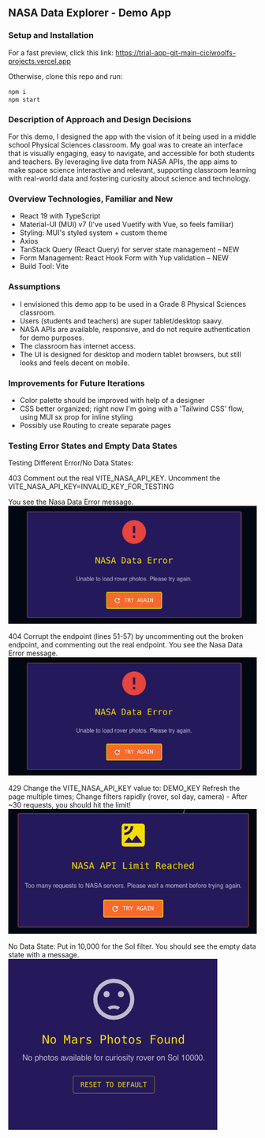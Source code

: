 ## NASA Data Explorer - Demo App

### Setup and Installation

For a fast preview, click this link: https://trial-app-git-main-ciciwoolfs-projects.vercel.app

Otherwise, clone this repo and run:

```
npm i
npm start
```

### Description of Approach and Design Decisions

For this demo, I designed the app with the vision of it being used in a middle school Physical Sciences classroom. My goal was to create an interface that is visually engaging, easy to navigate, and accessible for both students and teachers. By leveraging live data from NASA APIs, the app aims to make space science interactive and relevant, supporting classroom learning with real-world data and fostering curiosity about science and technology.

### Overview Technologies, Familiar and New

- React 19 with TypeScript
- Material-UI (MUI) v7 (I've used Vuetify with Vue, so feels familiar)
- Styling: MUI's styled system + custom theme
- Axios
- TanStack Query (React Query) for server state management – NEW
- Form Management: React Hook Form with Yup validation – NEW
- Build Tool: Vite

### Assumptions

- I envisioned this demo app to be used in a Grade 8 Physical Sciences classroom.
- Users (students and teachers) are super tablet/desktop saavy.
- NASA APIs are available, responsive, and do not require authentication for demo purposes.
- The classroom has internet access.
- The UI is designed for desktop and modern tablet browsers, but still looks and feels decent on mobile.

### Improvements for Future Iterations

- Color palette should be improved with help of a designer
- CSS better organized; right now I'm going with a 'Tailwind CSS' flow, using MUI sx prop for inline styling
- Possibly use Routing to create separate pages

### Testing Error States and Empty Data States

Testing Different Error/No Data States:

403
Comment out the real VITE_NASA_API_KEY.
Uncomment the VITE_NASA_API_KEY=INVALID_KEY_FOR_TESTING

You see the Nasa Data Error message.
![Screenshot of NASA Data Error](public/NASA_Data_Error.png)

404
Corrupt the endpoint (lines 51-57) by uncommenting out the broken endpoint, and commenting out the real endpoint.
You see the Nasa Data Error message.
![Screenshot of NASA Data Error](public/NASA_Data_Error.png)

429
Change the VITE_NASA_API_KEY value to: DEMO_KEY
Refresh the page multiple times; Change filters rapidly (rover, sol day, camera) - After ~30 requests, you should hit the limit!
![Screenshot of NASA API Limit Reached Error](public/API_Limit_Reached.png)

No Data State:
Put in 10,000 for the Sol filter.
You should see the empty data state with a message.
![Screenshot of No Photos Found](public/No_Photos_Found.png)
